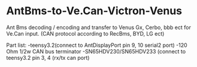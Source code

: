 # AntBms-to-Ve.Can-Victron-Venus
Ant Bms decoding / encoding and transfer to Venus Gx, Cerbo, bbb ect for Ve.Can input. (CAN protocol according to RecBms, BYD, LG ect)



Part list:
  -teensy3.2(connect to AntDisplayPort pin 9, 10 serial2 port)
  -120 Ohm 1/2w CAN bus terminator 
  -SN65HDV230/SN65HDV233 (connect to teensy3.2 pin 3, 4 (rx/tx can port)
